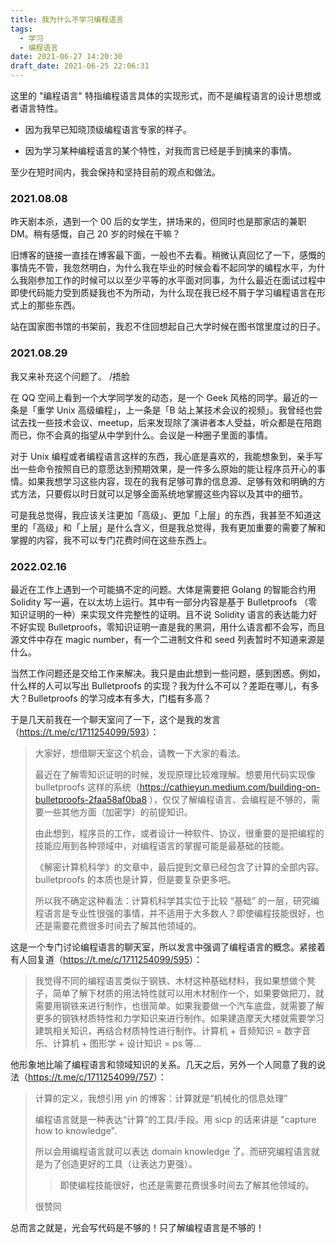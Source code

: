 ```yaml
---
title: 我为什么不学习编程语言
tags:
  - 学习
  - 编程语言
date: 2021-06-27 14:20:30
draft_date: 2021-06-25 22:06:31
---
```


这里的 "编程语言" 特指编程语言具体的实现形式，而不是编程语言的设计思想或者语言特性。

- 因为我早已知晓顶级编程语言专家的样子。

- 因为学习某种编程语言的某个特性，对我而言已经是手到擒来的事情。

至少在短时间内，我会保持和坚持目前的观点和做法。

### 2021.08.08

昨天剧本杀，遇到一个 00 后的女学生，拼场来的，但同时也是那家店的兼职 DM。稍有感慨，自己 20 岁的时候在干嘛？

旧博客的链接一直挂在博客最下面，一般也不去看。稍微认真回忆了一下，感慨的事情先不管，我忽然明白，为什么我在毕业的时候会看不起同学的编程水平，为什么我刚参加工作的时候可以以至少平等的水平面对同事，为什么最近在面试过程中即使代码能力受到质疑我也不为所动，为什么现在我已经不屑于学习编程语言在形式上的那些东西。

站在国家图书馆的书架前，我忍不住回想起自己大学时候在图书馆里度过的日子。

### 2021.08.29

我又来补充这个问题了。 /捂脸

在 QQ 空间上看到一个大学同学发的动态，是一个 Geek 风格的同学。最近的一条是「重学 Unix 高级编程」，上一条是「B 站上某技术会议的视频」。我曾经也尝试去找一些技术会议、meetup，后来发现除了演讲者本人受益，听众都是在陪跑而已，你不会真的指望从中学到什么。会议是一种圈子里面的事情。

对于 Unix 编程或者编程语言这样的东西，我心底是喜欢的，我能想象到，亲手写出一些命令按照自已的意愿达到预期效果，是一件多么原始的能让程序员开心的事情。如果我想学习这些内容，现在的我有足够可靠的信息源、足够有效和明确的方式方法，只要假以时日就可以足够全面系统地掌握这些内容以及其中的细节。

可是我总觉得，我应该关注更加「高级」、更加「上层」的东西，我甚至不知道这里的「高级」和「上层」是什么含义，但是我总觉得，我有更加重要的需要了解和掌握的内容，我不可以专门花费时间在这些东西上。

### 2022.02.16

最近在工作上遇到一个可能搞不定的问题。大体是需要把 Golang 的智能合约用 Solidity 写一遍，在以太坊上运行。其中有一部分内容是基于 Bulletproofs （零知识证明的一种）来实现文件完整性的证明。且不说 Solidity 语言的表达能力好不好实现 Bulletproofs，零知识证明一直是我的黑洞，用什么语言都不会写，而且源文件中存在 magic number，有一个二进制文件和 seed 列表暂时不知道来源是什么。

当然工作问题还是交给工作来解决。我只是由此想到一些问题，感到困惑。例如，什么样的人可以写出 Bulletproofs 的实现？我为什么不可以？差距在哪儿，有多大？Bulletproofs 的学习成本有多大，门槛有多高？

于是几天前我在一个聊天室问了一下，这个是我的发言（<https://t.me/c/1711254099/593>）：

> 大家好，想借聊天室这个机会，请教一下大家的看法。
>
>最近在了解零知识证明的时候，发现原理比较难理解。想要用代码实现像 bulletproofs 这样的系统（https://cathieyun.medium.com/building-on-bulletproofs-2faa58af0ba8 ），仅仅了解编程语言、会编程是不够的，需要一些其他方面（加密学）的前提知识。
>
>由此想到，程序员的工作，或者设计一种软件、协议，很重要的是把编程的技能应用到各种领域中，对编程语言的掌握可能是最基础的技能。
>
>《解密计算机科学》的文章中，最后提到文章已经包含了计算的全部内容。bulletproofs 的本质也是计算，但是要复杂更多吧。
>
>所以我不确定这种看法：计算机科学其实位于比较 “基础” 的一层，研究编程语言是专业性很强的事情，并不适用于大多数人？即使编程技能很好，也还是需要花费很多时间去了解其他领域的。

这是一个专门讨论编程语言的聊天室，所以发言中强调了编程语言的概念。紧接着有人回复道（<https://t.me/c/1711254099/595>）：

> 我觉得不同的编程语言类似于钢铁、木材这种基础材料，我如果想做个凳子，简单了解下材质的用法特性就可以用木材制作一个，如果要做把刀，就需要用钢铁来进行制作，也很简单。如果我要做一个汽车底盘，就需要了解更多的钢铁材质特性和力学知识来进行制作。如果建造摩天大楼就需要学习建筑相关知识，再结合材质特性进行制作。计算机 + 音频知识 = 数字音乐、计算机 + 图形学 + 设计知识 = ps 等…

他形象地比喻了编程语言和领域知识的关系。几天之后，另外一个人同意了我的说法（<https://t.me/c/1711254099/757>）：

>计算的定义，我想引用 yin 的博客：计算就是“机械化的信息处理”
>
>编程语言就是一种表达“计算”的工具/手段。用 sicp 的话来讲是 "capture how to knowledge".
>
>所以会用编程语言就可以表达 domain knowledge 了。而研究编程语言就是为了创造更好的工具（让表达力更强）。
>
>> 即使编程技能很好，也还是需要花费很多时间去了解其他领域的。
>
>很赞同

总而言之就是，光会写代码是不够的！只了解编程语言是不够的！
